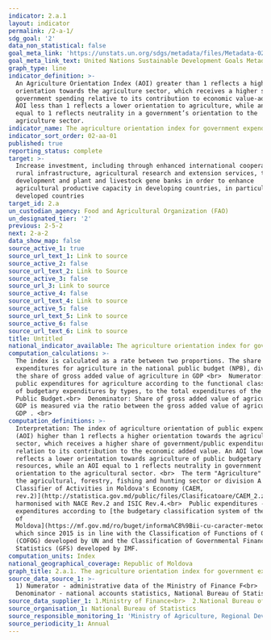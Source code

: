 ```yaml
---
indicator: 2.a.1
layout: indicator
permalink: /2-a-1/
sdg_goal: '2'
data_non_statistical: false
goal_meta_link: 'https://unstats.un.org/sdgs/metadata/files/Metadata-02-0A-01.pdf '
goal_meta_link_text: United Nations Sustainable Development Goals Metadata (PDF 223 KB)
graph_type: line
indicator_definition: >-
  An Agriculture Orientation Index (AOI) greater than 1 reflects a higher
  orientation towards the agriculture sector, which receives a higher share of
  government spending relative to its contribution to economic value-added. An
  AOI less than 1 reflects a lower orientation to agriculture, while an AOI
  equal to 1 reflects neutrality in a government’s orientation to the
  agriculture sector.
indicator_name: The agriculture orientation index for government expenditures
indicator_sort_order: 02-aa-01
published: true
reporting_status: complete
target: >-
  Increase investment, including through enhanced international cooperation, in
  rural infrastructure, agricultural research and extension services, technology
  development and plant and livestock gene banks in order to enhance
  agricultural productive capacity in developing countries, in particular least
  developed countries
target_id: 2.a
un_custodian_agency: Food and Agricultural Organization (FAO)
un_designated_tier: '2'
previous: 2-5-2
next: 2-a-2
data_show_map: false
source_active_1: true
source_url_text_1: Link to source
source_active_2: false
source_url_text_2: Link to Source
source_active_3: false
source_url_3: Link to source
source_active_4: false
source_url_text_4: Link to source
source_active_5: false
source_url_text_5: Link to source
source_active_6: false
source_url_text_6: Link to source
title: Untitled
national_indicator_available: The agriculture orientation index for government expenditures
computation_calculations: >-
  The index is calculated as a rate between two proportions. The share of
  expenditures for agriculture in the national public budget (NPB), divided to
  the share of gross added value of agriculture in GDP <br>  Numerator: Ratio of
  public expenditures for agriculture according to the functional classification
  of budgetary expenditures by types, to the total expenditures of the National
  Public Budget.<br>  Denominator: Share of gross added value of agriculture in
  GDP is measured via the ratio between the gross added value of agriculture and
  GDP . <br>
computation_definitions: >-
  Interpretation: The index of agriculture orientation of public expenditures
  (AOI) higher than 1 reflects a higher orientation towards the agricultural
  sector, which receives a higher share of government/public expenditures in
  relation to its contribution to the economic added value. An AOI lower than 1
  reflects a lower orientation towards agriculture of public budgetary
  resources, while an AOI equal to 1 reflects neutrality in government's
  orientation to the agricultural sector. <br>  The term "Agriculture" refers to
  the agricultural, forestry, fishing and hunting sector or division A of [the
  Classifier of Activities in Moldova's Economy (CAEM,
  rev.2)](http://statistica.gov.md/public/files/Clasificatoare/CAEM_2.zip)
  harmonised with NACE Rev.2 and ISIC Rev.4.<br>  Public expenditures -
  expenditures according to [the budgetary classification system of the Republic
  of
  Moldova](https://mf.gov.md/ro/buget/informa%C8%9Bii-cu-caracter-metodologic/clasifica%C8%9Bia-bugetar%C4%83),
  which since 2015 is in line with the Classification of Functions of Government
  (COFOG) developed by UN and the Classification of Governmental Financial
  Statistics (GFS) developed by IMF.
computation_units: Index
national_geographical_coverage: Republic of Moldova
graph_title: 2.a.1. The agriculture orientation index for government expenditures
source_data_source_1: >-
  1) Numerator - administrative data of the Ministry of Finance F<br>  2)
  Denominator - national accounts statistics, National Bureau of Statistics
source_data_supplier_1: 1.Ministry of Finance<br>  2.National Bureau of Statistics
source_organisation_1: National Bureau of Statistics
source_responsible_monitoring_1: 'Ministry of Agriculture, Regional Development and Environment'
source_periodicity_1: Annual
---
```

